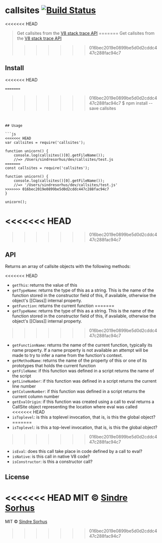 # callsites [![Build Status](https://travis-ci.org/sindresorhus/callsites.svg?branch=master)](https://travis-ci.org/sindresorhus/callsites)

<<<<<<< HEAD
> Get callsites from the [V8 stack trace API](https://code.google.com/p/v8/wiki/JavaScriptStackTraceApi)
=======
> Get callsites from the [V8 stack trace API](https://github.com/v8/v8/wiki/Stack-Trace-API)
>>>>>>> 016bec2019e0899be5d0d2cddc447c288fac94c7


## Install

<<<<<<< HEAD
```sh
=======
```
>>>>>>> 016bec2019e0899be5d0d2cddc447c288fac94c7
$ npm install --save callsites
```


## Usage

```js
<<<<<<< HEAD
var callsites = require('callsites');

function unicorn() {
	console.log(callsites()[0].getFileName());
	//=> /Users/sindresorhus/dev/callsites/test.js
=======
const callsites = require('callsites');

function unicorn() {
	console.log(callsites()[0].getFileName());
	//=> '/Users/sindresorhus/dev/callsites/test.js'
>>>>>>> 016bec2019e0899be5d0d2cddc447c288fac94c7
}

unicorn();
```

<<<<<<< HEAD
=======

>>>>>>> 016bec2019e0899be5d0d2cddc447c288fac94c7
## API

Returns an array of callsite objects with the following methods:

<<<<<<< HEAD
- `getThis`: returns the value of this
- `getTypeName`: returns the type of this as a string. This is the name of the function stored in the constructor field of this, if available, otherwise the object's [[Class]] internal property.
- `getFunction`: returns the current function
=======
- `getTypeName`: returns the type of this as a string. This is the name of the function stored in the constructor field of this, if available, otherwise the object's [[Class]] internal property.
>>>>>>> 016bec2019e0899be5d0d2cddc447c288fac94c7
- `getFunctionName`: returns the name of the current function, typically its name property. If a name property is not available an attempt will be made to try to infer a name from the function's context.
- `getMethodName`: returns the name of the property of this or one of its prototypes that holds the current function
- `getFileName`: if this function was defined in a script returns the name of the script
- `getLineNumber`: if this function was defined in a script returns the current line number
- `getColumnNumber`: if this function was defined in a script returns the current column number
- `getEvalOrigin`: if this function was created using a call to eval returns a CallSite object representing the location where eval was called
<<<<<<< HEAD
- `isToplevel`: is this a toplevel invocation, that is, is this the global object?
=======
- `isToplevel`: is this a top-level invocation, that is, is this the global object?
>>>>>>> 016bec2019e0899be5d0d2cddc447c288fac94c7
- `isEval`: does this call take place in code defined by a call to eval?
- `isNative`: is this call in native V8 code?
- `isConstructor`: is this a constructor call?


## License

<<<<<<< HEAD
MIT © [Sindre Sorhus](http://sindresorhus.com)
=======
MIT © [Sindre Sorhus](https://sindresorhus.com)
>>>>>>> 016bec2019e0899be5d0d2cddc447c288fac94c7
